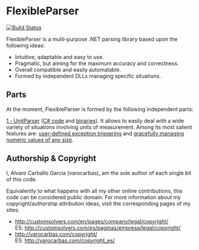 
# FlexibleParser        

[![Build Status](https://travis-ci.org/varocarbas/FlexibleParser.svg?branch=master)](https://travis-ci.org/varocarbas/FlexibleParser)

FlexibleParser is a multi-purpose .NET parsing library based upon the following ideas:

- Intuitive, adaptable and easy to use.
- Pragmatic, but aiming for the maximum accuracy and correctness.
- Overall compatible and easily automatable. 
- Formed by independent DLLs managing specific situations.

## Parts

At the moment, FlexibleParser is formed by the following independent parts:

[1.- UnitParser](https://github.com/varocarbas/FlexibleParser/tree/master/1_units) ([C# code](https://github.com/varocarbas/FlexibleParser/tree/master/1_units/source/main_code) and [binaries](https://github.com/varocarbas/FlexibleParser/tree/master/1_units/binaries)). It allows to easily deal with a wide variety of situations involving units of measurement.
Among its most salient features are: [user-defined exception triggering](https://github.com/varocarbas/FlexibleParser/tree/master/1_units#general-rules) and [gracefully managing numeric values of any size](https://github.com/varocarbas/FlexibleParser/tree/master/1_units#numeric-support).

## Authorship & Copyright

I, Alvaro Carballo Garcia (varocarbas), am the sole author of each single bit of this code.

Equivalently to what happens with all my other online contributions, this code can be considered public domain. For more information about my copyright/authorship attribution ideas, visit the corresponding pages of my sites:
- http://customsolvers.com/en/pages/company/legal/copyright/<br/> 
ES: http://customsolvers.com/es/paginas/empresa/legal/copyright/
- http://varocarbas.com/copyright/<br/>ES: http://varocarbas.com/copyright_es/
